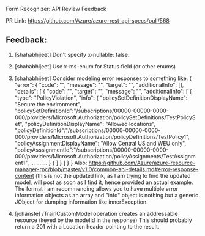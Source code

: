 Form Recognizer: API Review Feedback

PR Link: https://github.com/Azure/azure-rest-api-specs/pull/568

Feedback:
---------
1. [shahabhijeet] Don't specify x-nullable: false.
2. [shahabhijeet] Use x-ms-enum for Status field (or other enums)
3. [shahabhijeet] Consider modeling error responses to something like: 
{
    "error": {
        "code": "",
        "message": "",
        "target": "",
        "additionalInfo": [],
        "details": [
            {
                "code": "",
                "target": "",
               "message": "",
                "additionalInfo": [
                    {
                        "type": "PolicyViolation",
                        "info": {
                            "policySetDefinitionDisplayName": "Secure the environment",
                            "policySetDefinitionId":"/subscriptions/00000-00000-0000-000/providers/Microsoft.Authorization/policySetDefinitions/TestPolicySet",
                            "policyDefinitionDisplayName": "Allowed locations",
                            "policyDefinitionId":"/subscriptions/00000-00000-0000-000/providers/Microsoft.Authorization/policyDefinitions/TestPolicy1",
                            "policyAssignmentDisplayName": "Allow Central US and WEU only",
                            "policyAsssignmentId":"/subscriptions/00000-00000-0000-000/providers/Microsoft.Authorization/policyAssignments/TestAssignment1",
                            ...
                            ...
                            ...
                        }
                    }
                ]
            }
        ]
    }
}
Also: https://github.com/Azure/azure-resource-manager-rpc/blob/master/v1.0/common-api-details.md#error-response-content 
(this is not the updated link, as I am trying to find the updated model, will post as soon as I find it, hence provided an actual example.
The format I am recommending allows you to have multiple error information objects as an array and "info" object is nothing but a generic JObject for dumping information like innerException.

4. [johanste] /TrainCustomModel operation creates an addressable resource (keyed by the modelId in the response)
This should probably return a 201 with a Location header pointing to the result.

